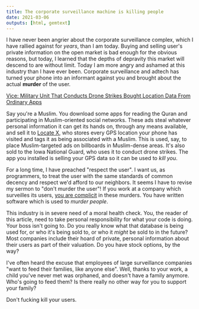 ```yaml
---
title: The corporate surveillance machine is killing people
date: 2021-03-06
outputs: [html, gemtext]
---
```


I have never been angrier about the corporate surveillance complex, which I have
rallied against for *years*, than I am today. Buying and selling user's private
information on the open market is bad enough for the obvious reasons, but today,
I learned that the depths of depravity this market will descend to are without
limit. Today I am more angry and ashamed at this industry than I have ever been.
Corporate surveillance and adtech has turned your phone into an informant
against you and brought about the actual **murder** of the user.

[Vice: Military Unit That Conducts Drone Strikes Bought Location Data From Ordinary Apps](https://www.vice.com/en/article/y3g97x/location-data-apps-drone-strikes-iowa-national-guard)

Say you're a Muslim. You download some apps for reading the Quran and
participating in Muslim-oriented social networks. These ads steal whatever
personal information it can get its hands on, through any means available, and
sell it to [Locate X][0], who stores every GPS location your phone has visited
and tags it as being associated with a Muslim. This is used, say, to place
Muslim-targeted ads on billboards in Muslim-dense areas. It's also sold to the
Iowa National Guard, who uses it to conduct drone strikes. The app you installed
is selling your GPS data so it can be used to *kill you*.

[0]: https://trademarks.justia.com/874/53/locate-87453515.html

For a long time, I have preached "respect the user". I want us, as programmers,
to treat the user with the same standards of common decency and respect we'd
afford to our neighbors. It seems I have to revise my sermon to "don't murder
the user"! If you work at a company which surveilles its users, [you are
complicit][1] in these murders. You have written software which is used to
*murder people*.

[1]: https://drewdevault.com/2020/05/05/We-are-complicit-in-our-employers-deeds.html

This industry is in severe need of a moral health check. You, the reader of
this article, need to take personal responsibility for what your code is doing.
Your boss isn't going to. Do you really know what that database is being used
for, or who it's being sold to, or who it *might* be sold to in the future? Most
companies include their hoard of private, personal information about their users
as part of their valuation. Do you have stock options, by the way?

I've often heard the excuse that employees of large surveillance companies "want
to feed their families, like anyone else". Well, thanks to your work, a child
you've never met was orphaned, and doesn't have a family anymore. Who's going to
feed them? Is there really no other way for you to support your family?

Don't fucking kill your users.
